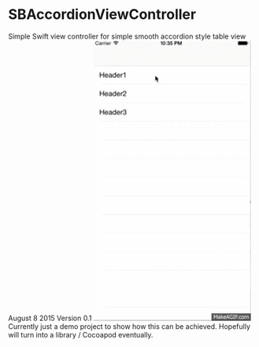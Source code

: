 # SBAccordionViewController
Simple Swift view controller for simple smooth accordion style table view
August 8 2015
Version 0.1
![](/demo.gif)
Currently just a demo project to show how this can be achieved. Hopefully will turn into a library / Cocoapod eventually.
